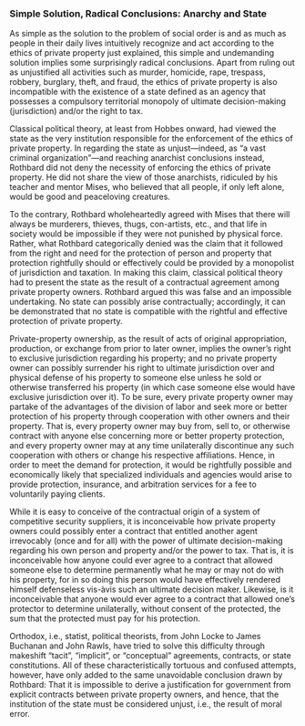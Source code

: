### Simple Solution, Radical Conclusions: Anarchy and State

As simple as the solution to the problem of social order is and as much as people in their daily lives intuitively recognize and act according to the ethics of private property just explained, this simple and undemanding solution implies some surprisingly radical conclusions. Apart from ruling out as unjustified all activities such as murder, homicide, rape, trespass, robbery, burglary, theft, and fraud, the ethics of private property is also incompatible with the existence of a state defined as an agency that possesses a compulsory territorial monopoly of ultimate decision-making (jurisdiction) and/or the right to tax.

Classical political theory, at least from Hobbes onward, had viewed the state as the very institution responsible for the enforcement of the ethics of private property. In regarding the state as unjust—indeed, as “a vast criminal organization”—and reaching anarchist conclusions instead, Rothbard did not deny the necessity of enforcing the ethics of private property. He did not share the view of those anarchists, ridiculed by his teacher and mentor Mises, who believed that all people, if only left alone, would be good and peaceloving creatures.

To the contrary, Rothbard wholeheartedly agreed with Mises that there will always be murderers, thieves, thugs, con-artists, etc., and that life in society would be impossible if they were not punished by physical force. Rather, what Rothbard categorically denied was the claim that it followed from the right and need for the protection of person and property that protection rightfully should or effectively could be provided by a monopolist of jurisdiction and taxation. In making this claim, classical political theory had to present the state as the result of a contractual agreement among private property owners. Rothbard argued this was false and an impossible undertaking. No state can possibly arise contractually; accordingly, it can be demonstrated that no state is compatible with the rightful and effective protection of private property.

Private-property ownership, as the result of acts of original appropriation, production, or exchange from prior to later owner, implies the owner’s right to exclusive jurisdiction regarding his property; and no private property owner can possibly surrender his right to ultimate jurisdiction over and physical defense of his property to someone else unless he sold or otherwise transferred his property (in which case someone else would have exclusive jurisdiction over it). To be sure, every private property owner may partake of the advantages of the division of labor and seek more or better protection of his property through cooperation with other owners and their property. That is, every property owner may buy from, sell to, or otherwise contract with anyone else concerning more or better property protection, and every property owner may at any time unilaterally discontinue any such cooperation with others or change his respective affiliations. Hence, in order to meet the demand for protection, it would be rightfully possible and economically likely that specialized individuals and agencies would arise to provide protection, insurance, and arbitration services for a fee to voluntarily paying clients.

While it is easy to conceive of the contractual origin of a system of competitive security suppliers, it is inconceivable how private property owners could possibly enter a contract that entitled another agent irrevocably (once and for all) with the power of ultimate decision-making regarding his own person and property and/or the power to tax. That is, it is inconceivable how anyone could ever agree to a contract that allowed someone else to determine permanently what he may or may not do with his property, for in so doing this person would have effectively rendered himself defenseless vis-àvis such an ultimate decision maker. Likewise, is it inconceivable that anyone would ever agree to a contract that allowed one’s protector to determine unilaterally, without consent of the protected, the sum that the protected must pay for his protection.

Orthodox, i.e., statist, political theorists, from John Locke to James Buchanan and John Rawls, have tried to solve this difficulty through makeshift “tacit”, “implicit”, or “conceptual” agreements, contracts, or state constitutions. All of these characteristically tortuous and confused attempts, however, have only added to the same unavoidable conclusion drawn by Rothbard: That it is impossible to derive a justification for government from explicit contracts between private property owners, and hence, that the institution of the state must be considered unjust, i.e., the result of moral error.
